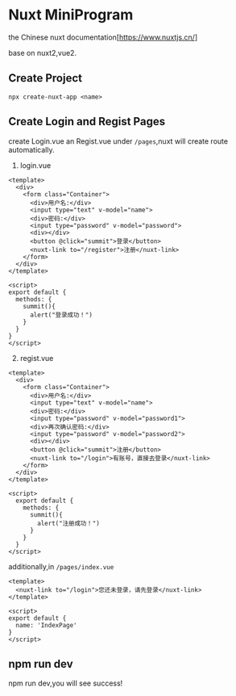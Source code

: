 # Nuxt MiniProgram

the Chinese nuxt documentation[https://www.nuxtjs.cn/]

base on nuxt2,vue2.

## Create Project

```shell
npx create-nuxt-app <name>
```

## Create Login and Regist Pages
create Login.vue an Regist.vue under `/pages`,nuxt will create route automatically.

1. login.vue
```vue
<template>
  <div>
    <form class="Container">
      <div>用户名:</div>
      <input type="text" v-model="name">
      <div>密码:</div>
      <input type="password" v-model="password">
      <div></div>
      <button @click="summit">登录</button>
      <nuxt-link to="/register">注册</nuxt-link>
    </form>
  </div>
</template>

<script>
export default {
  methods: {
    summit(){
      alert("登录成功！")
    }
  }
}
</script>
```
2. regist.vue
```vue
<template>
  <div>
    <form class="Container">
      <div>用户名:</div>
      <input type="text" v-model="name">
      <div>密码:</div>
      <input type="password" v-model="password1">
      <div>再次确认密码:</div>
      <input type="password" v-model="password2">
      <div></div>
      <button @click="summit">注册</button>
      <nuxt-link to="/login">有账号，直接去登录</nuxt-link>
    </form>
  </div>
</template>

<script>
  export default {
    methods: {
      summit(){
        alert("注册成功！")
      }
    }
  }
</script>
```
additionally,in `/pages/index.vue`
```vue
<template>
  <nuxt-link to="/login">您还未登录，请先登录</nuxt-link>
</template>

<script>
export default {
  name: 'IndexPage'
}
</script>
```

## npm run dev

npm run dev,you will see success!